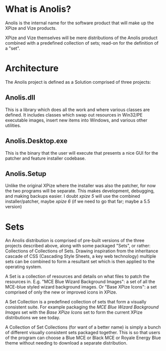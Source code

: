 # What is Anolis?

Anolis is the internal name for the software product that will make up the XPize and Vize products.

XPize and Vize themselves will be mere distributions of the Anolis product combined with a predefined collection of sets; read-on for the definition of a "set".

# Architecture

The Anolis project is defined as a Solution comprised of three projects:

## Anolis.dll

This is a library which does all the work and where various classes are defined. It includes classes which swap out resources in Win32/PE executable images, insert new items into Windows, and various other utilities.

## Anolis.Desktop.exe

This is the binary that the user will execute that presents a nice GUI for the patcher and feature installer codebase.

## Anolis.Setup

Unlike the original XPize where the installer was also the patcher, for now the two programs will be separate. This makes development, debugging, and making backups easier. I doubt _xpize 5_ will use the combined installer/patcher, maybe _xpize 6_ (if we need to go that far; maybe a 5.5 version)

# Sets

An Anolis distribution is comprised of pre-built versions of the three projects described above, along with some packaged "Sets", or rather: Collections of Collections of Sets. Drawing inspiration from the inheritance cascade of CSS (Cascading Style Sheets, a key web technology) multiple sets can be combined to form a resultant set which is then applied to the operating system.

A Set is a collection of resources and details on what files to patch the resources in. E.g. "MCE Blue Wizard Background Images": a set of all the MCE-blue styled wizard background images. Or "Base XPize Icons": a set comprised of only the new or improved icons in XPize.

A Set Collection is a predefined collection of sets that form a visually consistent suite. For example packaging the _MCE Blue Wizard Background Images_ set with the _Base XPize Icons_ set to form the current XPize distributions we see today.

A Collection of Set Collections (for want of a better name) is simply a bunch of different visually consistent sets packaged together. This is so that users of the program can choose a Blue MCE or Black MCE or Royale Energy Blue theme without needing to download a separate distribution.
